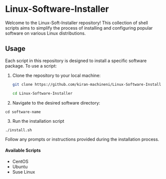 # Linux-Software-Installer

Welcome to the Linux-Soft-Installer repository! This collection of shell scripts
aims to simplify the process of installing and configuring popular software on
various Linux distributions.

## Usage

Each script in this repository is designed to install a specific software
package. To use a script:

1. Clone the repository to your local machine:

   ```bash
   git clone https://github.com/kiran-machineni/Linux-Software-Installer.git

   cd Linux-Software-Installer
   ```

2. Navigate to the desired software directory:

```
cd software-name
```

3. Run the installation script

```
./install.sh
```

Follow any prompts or instructions provided during the installation process.

#### Available Scripts

- CentOS
- Ubuntu
- Suse Linux
